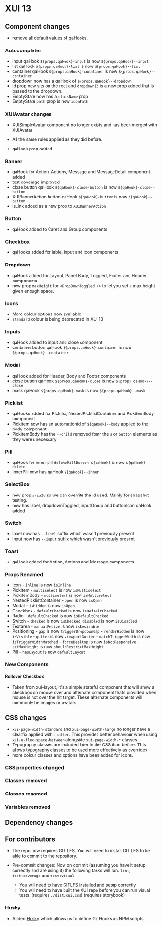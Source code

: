 # XUI 13

## Component changes
* remove all default values of qaHooks.

### Autocompleter
* input qaHook `${props.qaHook}-input` is now `${props.qaHook}--input`
* list qaHook `${props.qaHook}-list` is now `${props.qaHook}--list`
* container qaHook `${props.qaHook}-conatiner` is now `${props.qaHook}--container`
* dropdown now has a qaHook of `${props.qaHook}--dropdown`
* id prop now sits on the root and `dropdownId` is a new prop added that is passed to the dropdown.
* EmptyState now has a `className` prop
* EmptyState `path` prop is now `iconPath`

### XUIAvatar changes
* XUISimpleAvatar component no longer exists and has been merged with XUIAvatar
 - All the same rules applied as they did before.
* qaHook prop added

### Banner
* qaHook for Action, Actions, Message and MessageDetail component added
* test coverage improved
* close button qaHook `${qaHook}-close-button` is now `${qaHook}-close--button`
* XUIBannerAction button qaHook `${qaHook}-button` is now `${qaHook}--button`
* isLink added as a new prop to `XUIBannerAction`

### Button
* qaHook added to Caret and Group components

### Checkbox
* qaHooks added for lable, input and icon components

### Dropdown
* qaHook added for Layout, Panel Body, Toggled, Footer and Header components
* new prop `maxHeight` for `<DropDownToggled />` to let you set a max height given enough space.

### Icons
* More colour options now available
* `standard` colour is being deprecated in XUI 13

### Inputs
* qaHook added to input and close component
* container button qaHook `${props.qaHook}-container` is now `${props.qaHook}--container`

### Modal
* qaHook added for Header, Body and Footer components
* close button qaHook `${props.qaHook}-close` is now `${props.qaHook}--close`
* mask qaHook `${props.qaHook}-mask` is now `${props.qaHook}--mask`

### Picklist
* qaHooks added for Picklist, NestedPicklistContainer and PickitemBody component
* Pickitem now has an automationid of `${qaHook}--body` applied to the body component
* PickitemBody has the `--child` removed fomr the `a` or `button` elements as they were unecessary

### Pill
* qaHook for inner pill `deletePillButton-${qaHook}` is now `${qaHook}--delete`
* InnerPill now has qaHook `${qaHook}--inner`

### SelectBox
* new prop `ariaId` so we can overrite the id used. Mainly for snapshot testing.
* now has label, dropdownToggled, inputGroup and buttonIcon qaHook added

### Switch
* label now has `--label` suffix which wasn't previously present
* input now has `--input` suffix which wasn't previously present

### Toast
* qaHook added for Action, Actions and Message components

### Props Renamed
* Icon - `inline` is now `isInline`
* Pickitem - `multiselect` is now `isMultiselect`
* PickitemBody - `multiselect` is now `isMultiselect`
* NestedPicklistContainer - `open` is now `isOpen`
* Modal - `isHidden` is now `isOpen`
* Checkbox - `defaultChecked` is now `isDefaultChecked`
* Radio - `defaultChecked`	is now `isDefaultChecked`
* Switch - `checked` is now `isChecked`, `disabled` is now `isDisabled`
* Textarea - `manualResize` is now `isResizable`
* Positioning - `gap` is now `triggerDropdownGap`
             - `renderHidden` is now `isVisible`
             - `gutter` is now `viewportGutter`
             - `matchTriggerWidth` is now `isTriggerWidthMatched`
             - `forceDesktop` is now `isNotResponsive`
             - `setMaxHeight` is now `shouldRestrictMaxHeight`
* Pill - `hasLayout` is now `defaultLayout`

### New Components
#### Rollover Checkbox
* Taken from xui-layout, it's a simple stateful component that will show a checkbox on mouse over and alternate component thats provided when mouse is not over the hit target. These alternate components will commonly be images or avatars.


## CSS changes

* `xui-page-width-standard` and `xui-page-width-large` no longer have a clearfix applied with `::after`. This provides
better behaviour when using `xui-u-flex-space-between` alongside `xui-page-width-*` classes.
* Typography classes are included later in the CSS than before. This allows typography classes to be used more effectively
as overrides
* more colour classes and options have been added for icons.

### CSS properties changed

### Classes removed

### Classes renamed

### Variables removed

## Dependency changes

## For contributors
* The repo now requires GIT LFS. You will need to install GIT LFS to be able to commit to the repository.

* Pre-commit changes: Now on commit (assuming you have it setup correctly and are using it) the following tasks will run. `lint`, `test:coverage` and `test:visual`
	* You will need to have GITLFS installed and setup correctly
	* You will need to have built the XUI repo before you can run visual tests. (requires `./dist/xui.css`) (requires storybook)

### Husky
* Added [Husky](https://www.npmjs.com/package/husky) which allows us to define Git Hooks as NPM scripts

